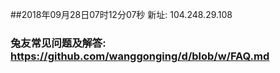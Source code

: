 ##2018年09月28日07时12分07秒 新址: 104.248.29.108
### 兔友常见问题及解答: https://github.com/wanggonging/d/blob/w/FAQ.md
